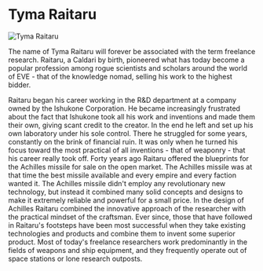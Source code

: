 # Tyma Raitaru

![Tyma Raitaru](images/missile.jpg)

The name of Tyma Raitaru will forever be associated with the term freelance
research. Raitaru, a Caldari by birth, pioneered what has today become a popular
profession among rogue scientists and scholars around the world of EVE - that of
the knowledge nomad, selling his work to the highest bidder.

Raitaru began his career working in the R&D department at a company owned by the
Ishukone Corporation. He became increasingly frustrated about the fact that
Ishukone took all his work and inventions and made them their own, giving scant
credit to the creator. In the end he left and set up his own laboratory under
his sole control. There he struggled for some years, constantly on the brink of
financial ruin. It was only when he turned his focus toward the most practical
of all inventions - that of weaponry - that his career really took off. Forty
years ago Raitaru offered the blueprints for the Achilles missile for sale on
the open market. The Achilles missile was at that time the best missile
available and every empire and every faction wanted it. The Achilles missile
didn't employ any revolutionary new technology, but instead it combined many
solid concepts and designs to make it extremely reliable and powerful for a
small price. In the design of Achilles Raitaru combined the innovative approach
of the researcher with the practical mindset of the craftsman. Ever since, those
that have followed in Raitaru's footsteps have been most successful when they
take existing technologies and products and combine them to invent some superior
product. Most of today's freelance researchers work predominantly in the fields
of weapons and ship equipment, and they frequently operate out of space stations
or lone research outposts.
